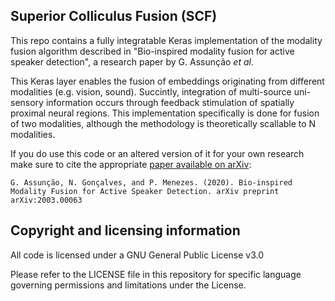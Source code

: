## Superior Colliculus Fusion (SCF)
This repo contains a fully integratable Keras implementation of the modality fusion algorithm described in "Bio-inspired modality fusion for active speaker detection", a research paper by G. Assunção *et al*.

This Keras layer enables the fusion of embeddings originating from different modalities (e.g. vision, sound). Succintly, integration of multi-source uni-sensory information occurs through feedback stimulation of spatially proximal neural regions. This implementation specifically is done for fusion of two modalities, although the methodology is theoretically scallable to N modalities.

If you do use this code or an altered version of it for your own research make sure to cite the appropriate [paper available on arXiv](https://arxiv.org/abs/2003.00063):

```
G. Assunção, N. Gonçalves, and P. Menezes. (2020). Bio-inspired Modality Fusion for Active Speaker Detection. arXiv preprint arXiv:2003.00063
```

## Copyright and licensing information

All code is licensed under a GNU General Public License v3.0

Please refer to the LICENSE file in this repository for specific language governing permissions and limitations under the License.
